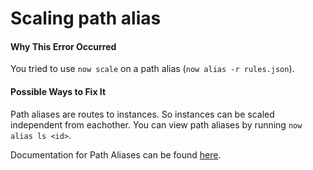 # Scaling path alias

#### Why This Error Occurred

You tried to use `now scale` on a path alias (`now alias -r rules.json`). 

#### Possible Ways to Fix It

Path aliases are routes to instances. So instances can be scaled independent from eachother.
You can view path aliases by running `now alias ls <id>`.

Documentation for Path Aliases can be found [here](https://zeit.co/docs/features/path-aliases).
